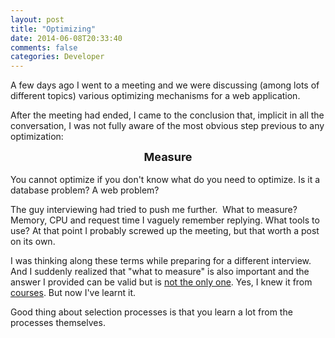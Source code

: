 ```yaml
---
layout: post
title: "Optimizing"
date: 2014-06-08T20:33:40
comments: false
categories: Developer
---
```


A few days ago I went to a meeting and we were discussing (among lots of different topics) various optimizing mechanisms for a web application.


After the meeting had ended, I came to the conclusion that, implicit in all the conversation, I was not fully aware of the most obvious step previous to any optimization:



<div style="text-align: center;"><b><span style="font-size: large;">Measure </span></b></div><br />You cannot optimize if you don't know what do you need to optimize. Is it a database problem? A web problem?


The guy interviewing had tried to push me further. &nbsp;What to measure? Memory, CPU and request time I vaguely remember replying. What tools to use? At that point I probably screwed up the meeting, but that worth a post on its own.


I was thinking along these terms while preparing for a different interview. And I suddenly realized that "what to measure" is also important and the answer I provided can be valid but is&nbsp;[not the only one](https://www.gov.uk/service-manual/measurement). Yes, I knew it from [courses](https://analyticsacademy.withgoogle.com/course01/unit?unit=2&amp;lesson=4). But now I've learnt it.


Good thing about selection processes is that you learn a lot from the processes themselves.
